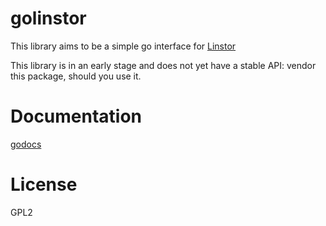 # golinstor

This library aims to be a simple go interface for
[Linstor](https://github.com/LINBIT/linstor-server)

This library is in an early stage and does not yet have a stable API: vendor
this package, should you use it.

# Documentation

[godocs](https://godoc.org/github.com/LINBIT/golinstor)

# License
GPL2
